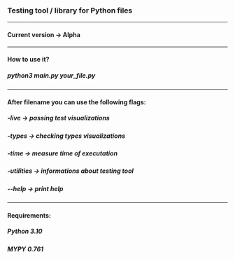 ### Testing tool / library for Python files

---

#### Current version -> Alpha

---

#### How to use it?
##### python3 main.py your_file.py

---

#### After filename you can use the following flags:
##### -live -> passing test visualizations
##### -types -> checking types visualizations
##### -time -> measure time of executation
##### -utilities -> informations about testing tool
##### --help -> print help

---

#### Requirements:
##### Python 3.10
##### MYPY 0.761
